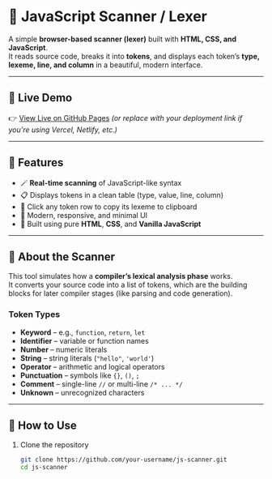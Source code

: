 # 🧠 JavaScript Scanner / Lexer

A simple **browser-based scanner (lexer)** built with **HTML, CSS, and JavaScript**.  
It reads source code, breaks it into **tokens**, and displays each token’s **type, lexeme, line, and column** in a beautiful, modern interface.

---

## 🚀 Live Demo

👉 [View Live on GitHub Pages](https://github.com/mangoshoieb/scanner-compiler-project-.git) 
_(or replace with your deployment link if you’re using Vercel, Netlify, etc.)_

---

## 🧩 Features

- 🪄 **Real-time scanning** of JavaScript-like syntax  
- 📋 Displays tokens in a clean table (type, value, line, column)  
- 💬 Click any token row to copy its lexeme to clipboard  
- 🌈 Modern, responsive, and minimal UI  
- 🧱 Built using pure **HTML**, **CSS**, and **Vanilla JavaScript**

---

## 🧠 About the Scanner

This tool simulates how a **compiler’s lexical analysis phase** works.  
It converts your source code into a list of tokens, which are the building blocks for later compiler stages (like parsing and code generation).

### Token Types
- **Keyword** – e.g., `function`, `return`, `let`
- **Identifier** – variable or function names  
- **Number** – numeric literals  
- **String** – string literals (`"hello"`, `'world'`)  
- **Operator** – arithmetic and logical operators  
- **Punctuation** – symbols like `{}`, `()`, `;`  
- **Comment** – single-line `//` or multi-line `/* ... */`  
- **Unknown** – unrecognized characters  

---

## 🧰 How to Use

1. Clone the repository  
   ```bash
   git clone https://github.com/your-username/js-scanner.git
   cd js-scanner
